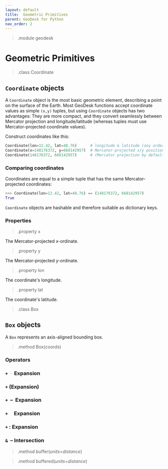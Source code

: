 ```yaml
---
layout: default
title:  Geometric Primitives
parent: GeoDesk for Python
nav_order: 2
---
```


> .module geodesk

# Geometric Primitives

> .class Coordinate 

## `Coordinate` objects

A `Coordinate` object is the most basic geometric element, describing a point on the surface of the Earth. Most GeoDesk functions accept coordinate values as simple `(x,y)` tuples, but using `Coordinate` objects has two advantages: They are more compact, and they convert seamlessly between Mercator projection and longitude/latitude (whereas tuples must use Mercator-projected coordinate values).   

Construct coordinates like this:

```python
Coordinate(lon=12.42, lat=48.76)      # longitude & latitude (any order)
Coordinate(x=148176372, y=668142957)  # Mercator-projected x/y position
Coordinate(148176372, 668142957)      # (Mercator projection by default)
```

### Comparing coordinates

Coordinates are equal to a simple tuple that has the same Mercator-projected coordinates:

```python
>>> Coordinate(lon=12.42, lat=48.76) == (148176372, 668142957)
True
```

`Coordinate` objects are hashable and therefore suitable as dictionary keys.

### Properties

> .property x

The Mercator-projected x-ordinate.
 
> .property y

The Mercator-projected y-ordinate.

> .property lon

The coordinate's longitude.

> .property lat

The coordinate's latitude.

> .class Box

## `Box` objects

A `Box` represents an axis-aligned bounding box.

> .method Box(*coords*)

### Operators

### `+` <span style="color:#e0e0e0">&nbsp;&ndash;</span> Expansion

### `+` (Expansion)

### `+` &nbsp;&ndash;&nbsp; Expansion

### `+` &nbsp;&nbsp;&nbsp; Expansion


### `+` : Expansion

### `&` &nbsp;&ndash; Intersection

> .method buffer(*units*=*distance*)

> .method buffered(*units*=*distance*)

